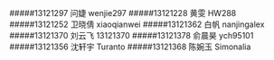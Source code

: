 #####13121297	问婕	  wenjie297
#####13121228	黄雯	  HW288
#####13121252	卫晓倩	xiaoqianwei
#####13121362	白帆	  nanjingalex
#####13121370	刘云飞	13121370
#####13121378	俞晨昊	ych95101
#####13121356	沈轩宇	Turanto
#####13121368	陈婉玉	Simonalia
